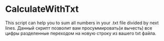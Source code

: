 # CalculateWithTxt
 This script can help you to sum all numbers in your .txt file divided by next lines. Данный скрипт позволит вам просуммировать(и вычесть) все цифры разделенные переходом на новую строку из вашего txt файла.
